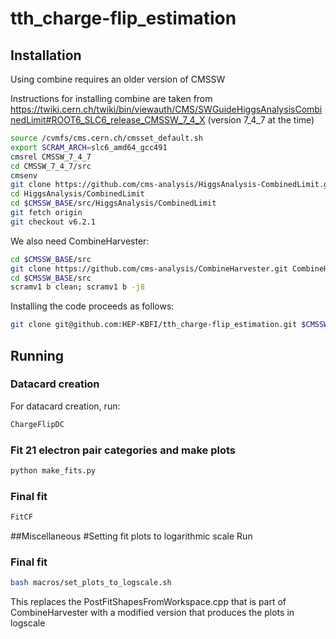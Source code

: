 # tth_charge-flip_estimation

## Installation
Using combine requires an older version of CMSSW

Instructions for installing combine are taken from https://twiki.cern.ch/twiki/bin/viewauth/CMS/SWGuideHiggsAnalysisCombinedLimit#ROOT6_SLC6_release_CMSSW_7_4_X (version 7_4_7 at the time)

```bash
source /cvmfs/cms.cern.ch/cmsset_default.sh
export SCRAM_ARCH=slc6_amd64_gcc491
cmsrel CMSSW_7_4_7
cd CMSSW_7_4_7/src 
cmsenv
git clone https://github.com/cms-analysis/HiggsAnalysis-CombinedLimit.git HiggsAnalysis/CombinedLimit
cd HiggsAnalysis/CombinedLimit
cd $CMSSW_BASE/src/HiggsAnalysis/CombinedLimit
git fetch origin
git checkout v6.2.1
```
We also need CombineHarvester:
```bash
cd $CMSSW_BASE/src
git clone https://github.com/cms-analysis/CombineHarvester.git CombineHarvester
cd $CMSSW_BASE/src
scramv1 b clean; scramv1 b -j8
```

Installing the code proceeds as follows:
```bash
git clone git@github.com:HEP-KBFI/tth_charge-flip_estimation.git $CMSSW_BASE/src/tthAnalysis/ChargeFlipEstimation
```

## Running
### Datacard creation
For datacard creation, run:
```bash
ChargeFlipDC
```
### Fit 21 electron pair categories and make plots
```bash
python make_fits.py
```

### Final fit
```bash
FitCF
```

##Miscellaneous
#Setting fit plots to logarithmic scale
Run
### Final fit
```bash
bash macros/set_plots_to_logscale.sh
```
This replaces the PostFitShapesFromWorkspace.cpp that is part of CombineHarvester with a modified version that produces the plots in logscale

